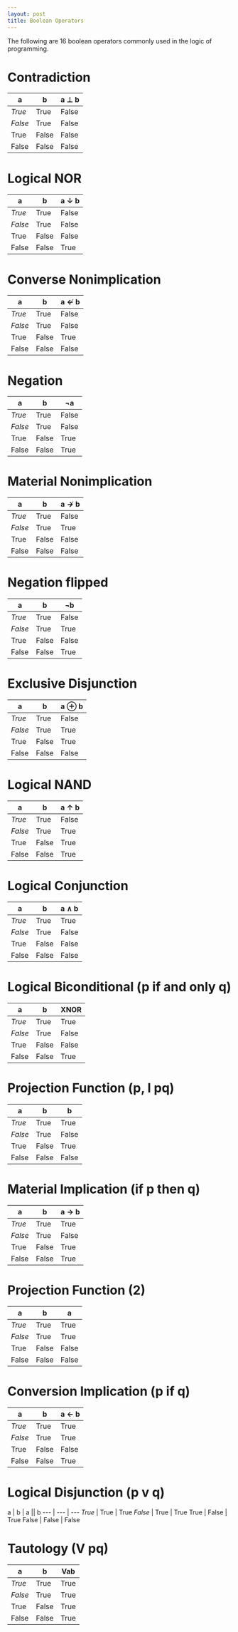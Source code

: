 ```yaml
---
layout: post
title: Boolean Operators
---
```


The following are 16 boolean operators commonly used in the logic of programming.

 # Contradiction

 a | b | a ⊥ b
--- | --- | ---
*True* | True | False
*False* | True | False
True | False | False
False | False  | False

 # Logical NOR

 a | b | a ↓ b
--- | --- | ---
*True* | True | False
*False* | True | False
True | False | False
False | False  | True

# Converse Nonimplication

 a | b | a ↚ b
--- | --- | ---
*True* | True | False
*False* | True | False
True | False | True
False | False  | False

# Negation

 a | b | ¬a
--- | --- | ---
*True* | True | False
*False* | True | False
True | False | True
False | False  | True

# Material Nonimplication

 a | b | a ↛ b
--- | --- | ---
*True* | True | False
*False* | True | True
True | False | False
False | False  | False

# Negation flipped

 a | b | ¬b
--- | --- | ---
*True* | True | False
*False* | True | True
True | False | False
False | False  | True

# Exclusive Disjunction

 a | b | a ⊕ b
--- | --- | ---
*True* | True | False
*False* | True | True
True | False | True
False | False  | False

# Logical NAND

 a | b | a ↑ b
--- | --- | ---
*True* | True | False
*False* | True | True
True | False | True
False | False  | True

# Logical Conjunction

 a | b | 	a ∧ b
--- | --- | ---
*True* | True | True
*False* | True | False
True | False | False
False | False  | False

# Logical Biconditional (p if and only q)

 a | b | XNOR
--- | --- | ---
*True* | True | True
*False* | True | False
True | False | False
False | False  | True

# Projection Function (p, l pq)

 a | b | b
--- | --- | ---
*True* | True | True
*False* | True | False
True | False | True
False | False  | False

# Material Implication (if p then q)

 a | b | a → b
--- | --- | ---
*True* | True | True
*False* | True | False
True | False | True
False | False  | True

# Projection Function (2)

 a | b | a
--- | --- | ---
*True* | True | True
*False* | True | True
True | False | False
False | False  | False

# Conversion Implication (p if q)

 a | b | a ← b
--- | --- | ---
*True* | True | True
*False* | True | True
True | False | False
False | False  | True

# Logical Disjunction (p v q)

 a | b | a || b
--- | --- | ---
*True* | True | True
*False* | True | True
True | False | True
False | False  | False

# Tautology  (V pq)

 a | b | Vab
--- | --- | ---
*True* | True | True
*False* | True | True
True | False | True
False | False  | True
